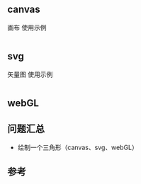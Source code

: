 ## canvas
画布
使用示例
```

```

## svg
矢量图
使用示例
```
```

## webGL

## 问题汇总
* 绘制一个三角形（canvas、svg、webGL）

## 参考